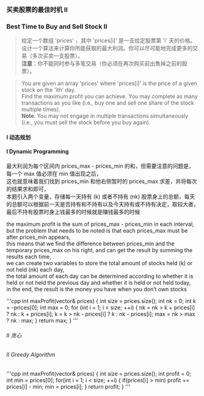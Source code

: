 ### 买卖股票的最佳时机 II
### Best Time to Buy and Sell Stock II

> 给定一个数组 'prices' ，其中 'prices[i]' 是一支给定股票第 'i' 天的价格。  
> 设计一个算法来计算你所能获取的最大利润。你可以尽可能地完成更多的交易（多次买卖一支股票）。  
> **注意**：你不能同时参与多笔交易（你必须在再次购买前出售掉之前的股票）。  

> You are given an array 'prices' where 'prices\[i]' is the price of a given stock on the 'ith' day.  
> Find the maximum profit you can achieve. You may complete as many transactions as you like (i.e., buy one and sell one share of the stock multiple times).  
> **Note**: You may not engage in multiple transactions simultaneously (i.e., you must sell the stock before you buy again).  

#### I 动态规划
#### I Dynamic Programming
最大利润为每个区间内 prices_max - prices_min 的和，但需要注意的问题是，每一个 max 值必须在 min 值出现之后，  
这也就意味着我们找到 prices_min 和他右侧暂时的 prices_max 求差，并将每次的结果求和即可，  
本题引入两个变量，存储每一天持有 (k) 或者不持有 (nk) 股票身上的总额，每天的总额可以根据前一天是否持有和不持有以及今天持有或不持有决定，取较大者，  
最后不持有股票时身上钱最多的时候就是赚钱最多的时候  

the maximum profit is the sum of prices_max - prices_min in each interval,  
but the problem that needs to be noted is that each prices_max must be after prices_min appears,  
this means that we find the difference between prices_min and the temporary prices_max on his right, and can get the result by summing the results each time,  
we can create two variables to store the total amount of stocks held (k) or not held (nk) each day,  
the total amount of each day can be determined according to whether it is held or not held the previous day and whether it is held or not held today,  
in the end, the result is the money you have when you don’t own stocks  

'''cpp
int maxProfit(vector<int>& prices)
{
    int size = prices.size();
    int nk = 0;
    int k = -prices[0];
    int max = 0;
    for (int i = 1; i < size; ++i)
    {
        nk = nk > k + prices[i] ? nk : k + prices[i];
        k = k > nk - prices[i] ? k : nk - prices[i];
        max = nk > max ? nk : max;
    }
    return max;
}
'''

###### II 贪心
###### II Greedy Algorithm

'''cpp
int maxProfit(vector<int>& prices) 
    {
        int size = prices.size();
        int profit = 0;
        int min = prices[0];
        for(int i = 1; i < size; ++i)
        {
            if(prices[i] > min)
                profit += prices[i] - min;
            min = prices[i];
        }
        return profit;
    }
'''

